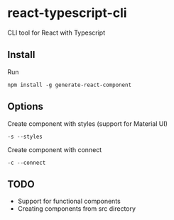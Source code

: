 # react-typescript-cli

CLI tool for React with Typescript

## Install

Run

```npm install -g generate-react-component```

## Options

Create component with styles (support for Material UI)

```-s --styles```

Create component with connect

```-c --connect```

## TODO

- Support for functional components
- Creating components from src directory

